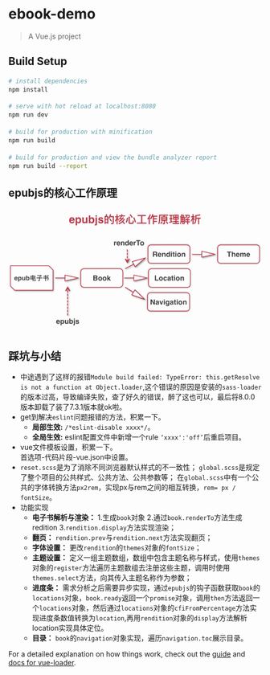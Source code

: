 # ebook-demo

> A Vue.js project

## Build Setup

``` bash
# install dependencies
npm install

# serve with hot reload at localhost:8080
npm run dev

# build for production with minification
npm run build

# build for production and view the bundle analyzer report
npm run build --report
```
## epubjs的核心工作原理
<img src="imgs/epubjs.png">

## 踩坑与小结
- 中途遇到了这样的报错`Module build failed: TypeError: this.getResolve is not a function at Object.loader`,这个错误的原因是安装的`sass-loader`的版本过高，导致编译失败，查了好久的错误，醉了这也可以，最后将8.0.0版本卸载了装了7.3.1版本就ok啦。
- get到解决`eslint`问题报错的方法，积累一下。
  - **局部生效:** `/*eslint-disable xxxx*/`。
  - **全局生效:** eslint配置文件中新增一个rule `‘xxxx':'off’`后重启项目。
- vue文件模板设置，积累一下。  
  首选项-代码片段-vue.json中设置。
- `reset.scss`是为了消除不同浏览器默认样式的不一致性；
  `global.scss`是规定了整个项目的公共样式、公共方法、公共参数等；
  在`global.scss`中有一个公共的字体转换方法`px2rem`，实现px与rem之间的相互转换，`rem= px / fontSize`。
- 功能实现
  - **电子书解析与渲染：** 1.生成`book`对象 2.通过`book.renderTo`方法生成redition 3.`rendition.display`方法实现渲染；  
  - **翻页：** `rendition.prev`与`rendition.next`方法实现翻页；  
  - **字体设置：** 更改`rendition`的`themes`对象的`fontSize`；  
  - **主题设置：** 定义一组主题数组，数组中包含主题名称与样式，使用`themes`对象的`register`方法遍历主题数组去注册这些主题，调用时使用`themes.select`方法，向其传入主题名称作为参数；  
  - **进度条：** 需求分析之后需要异步实现，通过`epubjs`的钩子函数获取`book`的`locations`对象，`book.ready`返回一个`promise`对象，调用`then`方法返回一个`locations`对象，然后通过`locations`对象的`cfiFromPercentage`方法实现进度条数值转换为`location`,再用`rendition`对象的`display`方法解析location实现具体定位。  
  - **目录：** `book`的`navigation`对象实现，遍历`navigation.toc`展示目录。



For a detailed explanation on how things work, check out the [guide](http://vuejs-templates.github.io/webpack/) and [docs for vue-loader](http://vuejs.github.io/vue-loader).
